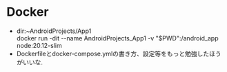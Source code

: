 # Docker
- dir:~AndroidProjects/App1  
docker run -dit --name AndroidProjects_App1 -v "$PWD":/android_app node:20.12-slim  
- Dockerfileとdocker-compose.ymlの書き方、設定等をもっと勉強したほうがいいな.